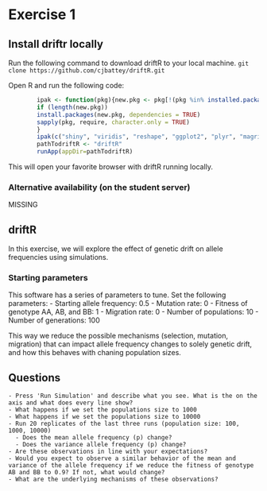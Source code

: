 # Exercise 1 #

## Install driftr locally ##

Run the following command to download driftR to your local machine. 
`git clone https://github.com/cjbattey/driftR.git`

Open R and run the following code:

```R
		ipak <- function(pkg){new.pkg <- pkg[!(pkg %in% installed.packages()[, "Package"])]
		if (length(new.pkg))
		install.packages(new.pkg, dependencies = TRUE)
		sapply(pkg, require, character.only = TRUE)
		}
		ipak(c("shiny", "viridis", "reshape", "ggplot2", "plyr", "magrittr"))
		pathTodriftR <- "driftR"
		runApp(appDir=pathTodriftR)
```

This will open your favorite browser with driftR running locally. 


### Alternative availability (on the student server) ###
MISSING

## driftR ##
In this exercise, we will explore the effect of genetic drift on allele frequencies using simulations.
### Starting parameters ###
This software has a series of parameters to tune. Set the following parameters:
     - Starting allele frequency: 0.5
     - Mutation rate: 0
     - Fitness of genotype AA, AB, and BB: 1
     - Migration rate: 0
     - Number of populations: 10
     - Number of generations: 100
	 
This way we reduce the possible mechanisms (selection, mutation, migration) that can impact allele frequency changes to solely genetic drift, and how this behaves with chaning population sizes.

 
## Questions ##
    - Press 'Run Simulation' and describe what you see. What is the on the axis and what does every line show?
    - What happens if we set the populations size to 1000
    - What happens if we set the populations size to 10000
    - Run 20 replicates of the last three runs (population size: 100, 1000, 10000)
      - Does the mean allele frequency (p) change?
      - Does the variance allele frequency (p) change?
    - Are these observations in line with your expectations?
    - Would you expect to observe a similar behavior of the mean and variance of the allele frequency if we reduce the fitness of genotype AB and BB to 0.9? If not, what would change?
    - What are the underlying mechanisms of these observations?


